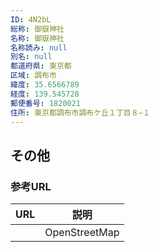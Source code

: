 ```yaml
---
ID: 4N2bL
総称: 御嶽神社
名称: 御嶽神社
名称読み: null
別名: null
都道府県: 東京都
区域: 調布市
緯度: 35.6566789
経度: 139.545728
郵便番号: 1820021
住所: 東京都調布市調布ケ丘１丁目８−１
---
```


## その他

### 参考URL

| URL | 説明          |
| --- | ------------- |
|     | OpenStreetMap |
